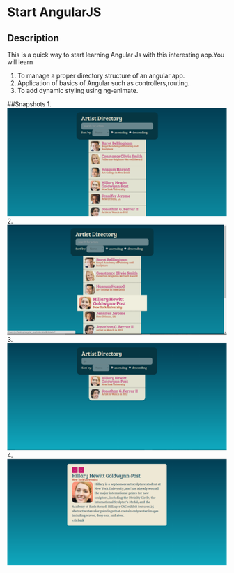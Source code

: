 # Start AngularJS

## Description
This is a quick way to start learning Angular Js with this interesting app.You will learn</br>
1. To manage a proper directory structure of an angular app.</br>
2. Application of basics of Angular such as controllers,routing.</br>
3. To add dynamic styling using ng-animate.

##Snapshots
1.
<img src="images/a.PNG">
2.
<img src="images/b.png">
3.
<img src="images/c.png">
4.
<img src="images/d.png">

